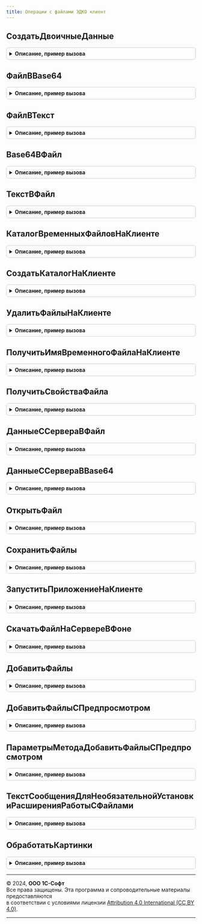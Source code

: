```yaml
---
title: Операции с файлами ЭДКО клиент
---
```



## СоздатьДвоичныеДанные
<details style="margin: 1em 0; padding: 0.5em; border: 1px solid #ccc; border-radius: 6px;">

<summary style="font-weight: bold; cursor: pointer;">Описание, пример вызова</summary>

```bsl

// Создает объект для работы с файлами. При необходимо компонента будет установлена.
//
// Параметры:
//  ОповещениеОЗавершении  - ОписаниеОповещения - описание процедуры, принимающей результат.
//    Результат - Структура:
//      * Выполнено      - Булево - если Истина, то процедура успешно выполнена и получен результат, иначе см. ОписаниеОшибки.
//      * ДвоичныеДанные - AddIn  - объект используемый для работы с файлами. Работать напрямую с объектом запрещено.
//      * ОписаниеОшибки - Булево - описание ошибки выполнения.
//
//
//  ВыводитьСообщения - Булево - устанавливает признак необходимости выводить сообщения об ошибках.
//
Процедура СоздатьДвоичныеДанные(ОповещениеОЗавершении, ВыводитьСообщения = Истина) Экспорт
```

Пример вызова
```bsl
ОперацииСФайламиЭДКОКлиент.СоздатьДвоичныеДанные(ОповещениеОЗавершении, ВыводитьСообщения);
```
</details>

## ФайлВBase64
<details style="margin: 1em 0; padding: 0.5em; border: 1px solid #ccc; border-radius: 6px;">

<summary style="font-weight: bold; cursor: pointer;">Описание, пример вызова</summary>

```bsl

// Преобразует файл в строку Base64.
//
// Параметры:
//  ОповещениеОЗавершении - ОписаниеОповещения - описание процедуры, принимающей результат.
//    Результат - Структура:
//      * Выполнено      - Булево - если Истина, то процедура успешно выполнена и получен результат, иначе см. ОписаниеОшибки.
//      * ДвоичныеДанные - AddIn  - объект используемый для работы с файлами. Работать напрямую с объектом запрещено.
//      * ОписаниеОшибки - Строка - описание ошибки выполнения.
//      * СтрокаBase64   - Строка - файл преобразованный в Base64.
//
//  ИмяФайла          - Строка - файл, который необходимо преобразовать в  строку Base64.
//
//  ВыводитьСообщения - Булево - устанавливает признак необходимости выводить сообщения об ошибках.
//
//  ДвоичныеДанные    - AddIn  - объект используемый для работы с файлами. Если не задан, то будет создан новый.
//
//  ПроверятьСуществование - Булево - если необходимо, то будет установлено расширение работы с файлами для проверки существования
//
Процедура ФайлВBase64(ОповещениеОЗавершении, ИмяФайла, ВыводитьСообщения = Истина, ДвоичныеДанные = Неопределено, ПроверятьСуществование = Истина) Экспорт
```

Пример вызова
```bsl
ОперацииСФайламиЭДКОКлиент.ФайлВBase64(ОповещениеОЗавершении, ИмяФайла, ВыводитьСообщения, ДвоичныеДанные, ПроверятьСуществование);
```
</details>

## ФайлВТекст
<details style="margin: 1em 0; padding: 0.5em; border: 1px solid #ccc; border-radius: 6px;">

<summary style="font-weight: bold; cursor: pointer;">Описание, пример вызова</summary>

```bsl

// Читает файл как текст.
//
// Параметры:
//  ОповещениеОЗавершении - ОписаниеОповещения - описание процедуры, принимающей результат.
//    Результат - Структура:
//      * Выполнено      - Булево - если Истина, то процедура успешно выполнена и получен результат, иначе см. ОписаниеОшибки.
//      * ДвоичныеДанные - AddIn  - объект используемый для работы с файлами. Работать напрямую с объектом запрещено.
//      * ОписаниеОшибки - Строка - описание ошибки выполнения.
//      * Текст          - Строка - текст из файла.
//
//  ИмяФайла          - Строка - файл, который необходимо преобразовать в  строку Base64.
//
//  КодировкаТекста   - Строка - указывается кодировка текста в открываемом файле.
//
//  ВыводитьСообщения - Булево - устанавливает признак необходимости выводить сообщения об ошибках.
//
//  ДвоичныеДанные    - AddIn  - объект используемый для работы с файлами. Если не задан, то будет создан новый.
//
Процедура ФайлВТекст(ОповещениеОЗавершении, ИмяФайла, КодировкаТекста = "utf-8", ВыводитьСообщения = Истина, ДвоичныеДанные = Неопределено) Экспорт
```

Пример вызова
```bsl
ОперацииСФайламиЭДКОКлиент.ФайлВТекст(ОповещениеОЗавершении, ИмяФайла, КодировкаТекста, ВыводитьСообщения, ДвоичныеДанные);
```
</details>

## Base64ВФайл
<details style="margin: 1em 0; padding: 0.5em; border: 1px solid #ccc; border-radius: 6px;">

<summary style="font-weight: bold; cursor: pointer;">Описание, пример вызова</summary>

```bsl

// Преобразует строку Base64 в файл.
//
// Параметры:
//  ОповещениеОЗавершении - ОписаниеОповещения - описание процедуры, принимающей результат.
//    Результат - Структура:
//      * Выполнено      - Булево - если Истина, то процедура успешно выполнена и получен результат, иначе см. ОписаниеОшибки.
//      * ДвоичныеДанные - AddIn  - объект используемый для работы с файлами. Работать напрямую с объектом запрещено.
//      * ОписаниеОшибки - Строка - описание ошибки выполнения.
//      * ИмяФайла       - Строка - имя файла, в который был сохранен результат.
//
//  СтрокаBase64          - Строка - строка Base64, которую необходимо преобразовать в файл.
//
//  ИмяФайлаИлиРасширение - Строка - имя файла, в который необходимо сохранить результат.
//                                   Также можно указать только расширение создаваемого файла - ".расширение".
//
//  ВыводитьСообщения     - Булево - устанавливает признак необходимости выводить сообщения об ошибках.
//
//  ДвоичныеДанные        - AddIn  - объект используемый для работы с файлами. Если не задан, то будет создан новый.
//
Процедура Base64ВФайл(ОповещениеОЗавершении, СтрокаBase64, ИмяФайлаИлиРасширение = Неопределено, ВыводитьСообщения = Истина, ДвоичныеДанные = Неопределено) Экспорт
```

Пример вызова
```bsl
ОперацииСФайламиЭДКОКлиент.Base64ВФайл(ОповещениеОЗавершении, СтрокаBase64, ИмяФайлаИлиРасширение, ВыводитьСообщения, ДвоичныеДанные);
```
</details>

## ТекстВФайл
<details style="margin: 1em 0; padding: 0.5em; border: 1px solid #ccc; border-radius: 6px;">

<summary style="font-weight: bold; cursor: pointer;">Описание, пример вызова</summary>

```bsl

// Сохраняет текст в файл.
//
// Параметры:
//  ОповещениеОЗавершении - ОписаниеОповещения - описание процедуры, принимающей результат.
//    Результат - Структура:
//      * Выполнено      - Булево - если Истина, то процедура успешно выполнена и получен результат, иначе см. ОписаниеОшибки.
//      * ДвоичныеДанные - AddIn  - объект используемый для работы с файлами. Работать напрямую с объектом запрещено.
//      * ОписаниеОшибки - Строка - описание ошибки выполнения.
//      * ИмяФайла       - Строка - имя файла, в который был сохранен результат.
//
//  Текст                 - Строка - текст, которую необходимо записать в файл.
//
//  ИмяФайлаИлиРасширение - Строка - имя файла, в который необходимо сохранить результат.
//                                   Также можно указать только расширение создаваемого файла - ".расширение".
//
//  ВыводитьСообщения     - Булево - устанавливает признак необходимости выводить сообщения об ошибках.
//
//  ДвоичныеДанные        - AddIn  - объект используемый для работы с файлами. Если не задан, то будет создан новый.
//
Процедура ТекстВФайл(ОповещениеОЗавершении, Текст, ИмяФайлаИлиРасширение = Неопределено, ВыводитьСообщения = Истина, ДвоичныеДанные = Неопределено) Экспорт
```

Пример вызова
```bsl
ОперацииСФайламиЭДКОКлиент.ТекстВФайл(ОповещениеОЗавершении, Текст, ИмяФайлаИлиРасширение, ВыводитьСообщения, ДвоичныеДанные);
```
</details>

## КаталогВременныхФайловНаКлиенте
<details style="margin: 1em 0; padding: 0.5em; border: 1px solid #ccc; border-radius: 6px;">

<summary style="font-weight: bold; cursor: pointer;">Описание, пример вызова</summary>

```bsl

// Получает имя каталога, который используется программой для размещения временных файлов.
//
// Параметры:
//  ОповещениеОЗавершении - ОписаниеОповещения - описание процедуры, принимающей результат.
//    Результат - Структура:
//      * Выполнено      - Булево - если Истина, то процедура успешно выполнена и получен результат, иначе см. ОписаниеОшибки.
//      * ДвоичныеДанные - AddIn  - объект используемый для работы с файлами. Работать напрямую с объектом запрещено.
//      * ОписаниеОшибки - Строка - описание ошибки выполнения.
//      * ИмяКаталога    - Строка - имя каталога временных файлов пользователя, от имени которого запущено приложение.
//
//  ВыводитьСообщения - Булево - устанавливает признак необходимости выводить сообщения об ошибках.
//
//  ДвоичныеДанные    - AddIn  - объект используемый для работы с файлами. Если не задан, то будет создан новый.
//
Процедура КаталогВременныхФайловНаКлиенте(ОповещениеОЗавершении, ВыводитьСообщения = Истина, ДвоичныеДанные = Неопределено) Экспорт
```

Пример вызова
```bsl
ОперацииСФайламиЭДКОКлиент.КаталогВременныхФайловНаКлиенте(ОповещениеОЗавершении, ВыводитьСообщения, ДвоичныеДанные);
```
</details>

## СоздатьКаталогНаКлиенте
<details style="margin: 1em 0; padding: 0.5em; border: 1px solid #ccc; border-radius: 6px;">

<summary style="font-weight: bold; cursor: pointer;">Описание, пример вызова</summary>

```bsl

// Создает новый каталог в каталоге временных файлов.
//
// Параметры:
//  ОповещениеОЗавершении - ОписаниеОповещения - описание процедуры, принимающей результат.
//    Результат - Структура:
//      * Выполнено      - Булево - если Истина, то процедура успешно выполнена и получен результат, иначе см. ОписаниеОшибки.
//      * ДвоичныеДанные - AddIn  - объект используемый для работы с файлами. Работать напрямую с объектом запрещено.
//      * ОписаниеОшибки - Строка - описание ошибки выполнения.
//      * ИмяКаталога    - Строка - полное имя созданного каталога.
//
//  ВыводитьСообщения - Булево - устанавливает признак необходимости выводить сообщения об ошибках.
//
//  ДвоичныеДанные    - AddIn  - объект используемый для работы с файлами. Если не задан, то будет создан новый.
//
Процедура СоздатьКаталогНаКлиенте(ОповещениеОЗавершении, ВыводитьСообщения = Истина, ДвоичныеДанные = Неопределено) Экспорт
```

Пример вызова
```bsl
ОперацииСФайламиЭДКОКлиент.СоздатьКаталогНаКлиенте(ОповещениеОЗавершении, ВыводитьСообщения, ДвоичныеДанные);
```
</details>

## УдалитьФайлыНаКлиенте
<details style="margin: 1em 0; padding: 0.5em; border: 1px solid #ccc; border-radius: 6px;">

<summary style="font-weight: bold; cursor: pointer;">Описание, пример вызова</summary>

```bsl

// Удаляет указанные файлы.
//
// Параметры:
//  ОповещениеОЗавершении - ОписаниеОповещения - описание процедуры, принимающей результат.
//    Результат - Структура:
//      * Выполнено      - Булево - если Истина, то процедура успешно выполнена и получен результат, иначе см. ОписаниеОшибки.
//      * ОписаниеОшибки - Строка - описание ошибки выполнения.
//
//  Путь              - Строка - путь к удаляемым файлам.
//
//  ВыводитьСообщения - Булево - устанавливает признак необходимости выводить сообщения об ошибках.
//
Процедура УдалитьФайлыНаКлиенте(ОповещениеОЗавершении = Неопределено, Путь, ВыводитьСообщения = Ложь) Экспорт
```

Пример вызова
```bsl
ОперацииСФайламиЭДКОКлиент.УдалитьФайлыНаКлиенте(ОповещениеОЗавершении, Путь, ВыводитьСообщения);
```
</details>

## ПолучитьИмяВременногоФайлаНаКлиенте
<details style="margin: 1em 0; padding: 0.5em; border: 1px solid #ccc; border-radius: 6px;">

<summary style="font-weight: bold; cursor: pointer;">Описание, пример вызова</summary>

```bsl

// Получает уникальное имя временного файла.
//
// Параметры:
//  ОповещениеОЗавершении - ОписаниеОповещения - описание процедуры, принимающей результат.
//    Результат - Структура:
//      * Выполнено      - Булево - если Истина, то процедура успешно выполнена и получен результат, иначе см. ОписаниеОшибки.
//      * ДвоичныеДанные - AddIn  - объект используемый для работы с файлами. Работать напрямую с объектом запрещено.
//      * ОписаниеОшибки - Строка - описание ошибки выполнения.
//      * ИмяФайла       - Строка - полное имя временного файла.
//
//  Расширение        - Строка - указывает желаемое расширение имени временного файла.
//
//  ВыводитьСообщения - Булево - устанавливает признак необходимости выводить сообщения об ошибках.
//
//  ДвоичныеДанные    - AddIn  - объект используемый для работы с файлами. Если не задан, то будет создан новый.
//
Процедура ПолучитьИмяВременногоФайлаНаКлиенте(ОповещениеОЗавершении, Расширение = Неопределено, ВыводитьСообщения = Истина, ДвоичныеДанные = Неопределено) Экспорт
```

Пример вызова
```bsl
ОперацииСФайламиЭДКОКлиент.ПолучитьИмяВременногоФайлаНаКлиенте(ОповещениеОЗавершении, Расширение, ВыводитьСообщения, ДвоичныеДанные);
```
</details>

## ПолучитьСвойстваФайла
<details style="margin: 1em 0; padding: 0.5em; border: 1px solid #ccc; border-radius: 6px;">

<summary style="font-weight: bold; cursor: pointer;">Описание, пример вызова</summary>

```bsl

// Получает список свойств файла или каталога.
//
// Параметры:
//  ОповещениеОЗавершении - ОписаниеОповещения - описание процедуры, принимающей результат.
//    Результат - Структура:
//      * Выполнено      - Булево - если Истина, то процедура успешно выполнена и получен результат, иначе см. ОписаниеОшибки.
//      * СвойстваФайла  - Структура - свойства файла.
//        ** Имя              - Строка - имя файла.
//        ** ИмяБезРасширения - Строка - имя файла (без расширения).
//        ** ПолноеИмя        - Строка - полное имя файла (включающее путь к файлу).
//        ** Путь             - Строка - путь к файлу.
//        ** Расширение       - Строка - расширение имени файла.
//        ** Размер           - Число  - размер файла (в байтах).
//        ** Существует       - Булево - определяет, существует ли файл.
//        ** ЭтоКаталог       - Булево - если Истина, то каталог, иначе - файл.
//
//  ИмяФайла - Строка - полное имя файла или каталога.
//
Процедура ПолучитьСвойстваФайла(ОповещениеОЗавершении, ИмяФайла, ВыводитьСообщения = Ложь) Экспорт
```

Пример вызова
```bsl
ОперацииСФайламиЭДКОКлиент.ПолучитьСвойстваФайла(ОповещениеОЗавершении, ИмяФайла, ВыводитьСообщения);
```
</details>

## ДанныеССервераВФайл
<details style="margin: 1em 0; padding: 0.5em; border: 1px solid #ccc; border-radius: 6px;">

<summary style="font-weight: bold; cursor: pointer;">Описание, пример вызова</summary>

```bsl

// Получает данные с сервера из временного хранилища и сохраняет на клиенте.
//
// Параметры:
//  ОповещениеОЗавершении - ОписаниеОповещения - описание процедуры, принимающей результат.
//    Результат - Структура:
//      * Выполнено      - Булево - если Истина, то процедура успешно выполнена и получен результат, иначе см. ОписаниеОшибки.
//      * ДвоичныеДанные - AddIn  - объект используемый для работы с файлами. Работать напрямую с объектом запрещено.
//      * ОписаниеОшибки - Строка - описание ошибки выполнения.
//      * ИмяФайла       - Строка - имя файла, в который был сохранен результат.
//
//  Адрес                 - Строка - адрес файла во временном хранилище.
//
//  ИмяФайлаИлиРасширение - Строка - имя файла, в который необходимо сохранить результат.
//                                   Также можно указать только расширение создаваемого файла - ".расширение".
//
//  ВыводитьСообщения     - Булево - устанавливает признак необходимости выводить сообщения об ошибках.
//
//  ДвоичныеДанные        - AddIn  - объект используемый для работы с файлами. Если не задан, то будет создан новый.
//
Процедура ДанныеССервераВФайл(ОповещениеОЗавершении, Адрес, ИмяФайлаИлиРасширение = Неопределено, ВыводитьСообщения = Истина, ДвоичныеДанные = Неопределено) Экспорт
```

Пример вызова
```bsl
ОперацииСФайламиЭДКОКлиент.ДанныеССервераВФайл(ОповещениеОЗавершении, Адрес, ИмяФайлаИлиРасширение, ВыводитьСообщения, ДвоичныеДанные);
```
</details>

## ДанныеССервераВBase64
<details style="margin: 1em 0; padding: 0.5em; border: 1px solid #ccc; border-radius: 6px;">

<summary style="font-weight: bold; cursor: pointer;">Описание, пример вызова</summary>

```bsl

// Получает данные с сервера в виде Base64.
//
// Параметры:
//  Адрес - Строка - адрес файла во временном хранилище.
//
//  Возвращаемое значение:
//    Строка - файл преобразованный в Base64.
//
Функция ДанныеССервераВBase64(Адрес) Экспорт
```

Пример вызова
```bsl
Результат = ОперацииСФайламиЭДКОКлиент.ДанныеССервераВBase64(Адрес) 
```
</details>

## ОткрытьФайл
<details style="margin: 1em 0; padding: 0.5em; border: 1px solid #ccc; border-radius: 6px;">

<summary style="font-weight: bold; cursor: pointer;">Описание, пример вызова</summary>

```bsl

// Открывает файл с использованием ассоциированного с ним приложения.
//
// Параметры:
//  ПолноеИмяФайлаИлиАдрес - Строка - полное имя файла, который необходимо открыть.
//                                  - адрес файла на сервере во временном хранилище.
//
//  ИмяФайла               - Строка - указывается имя, с которым необходимо сохранить файл, полученный с сервера.
//
//  ВыводитьСообщения      - Булево - устанавливает признак необходимости выводить сообщения об ошибках.
//
Процедура ОткрытьФайл(ПолноеИмяФайлаИлиАдрес, ИмяФайла = "", ВыводитьСообщения = Истина) Экспорт
```

Пример вызова
```bsl
ОперацииСФайламиЭДКОКлиент.ОткрытьФайл(ПолноеИмяФайлаИлиАдрес, ИмяФайла, ВыводитьСообщения);
```
</details>

## СохранитьФайлы
<details style="margin: 1em 0; padding: 0.5em; border: 1px solid #ccc; border-radius: 6px;">

<summary style="font-weight: bold; cursor: pointer;">Описание, пример вызова</summary>

```bsl

// Сохраняет файлы в файловую систему.
//
// Параметры:
//  СохраняемыеФайлы - Массив - описания сохраняемых файлов. Массив структур.
//    * Имя   - Строка - имя сохраняемого файла
//    * Адрес - Строка - адрес с данными в памяти, подлежащие сохранению в файл
//                   - Сруктура - описания сохраняемого файла.
//    * Имя   - Строка - имя сохраняемого файла
//    * Адрес - Строка - адрес с данными в памяти, подлежащие сохранению в файл
//                   - Массив - описания сохраняемых файлов. Массив описаний передаваемых файлов.
//                   - ОписаниеПередаваемогоФайла - описания сохраняемого файла.
//
//  КаталогСохранения - Строка - каталог сохранения файлов.
//    Если не указан, то будет отображен диалог выбора каталога.
//    Если в СохраняемыеФайлы передан массив описаний, то данный параметр игнорируется.
//
//  ВыводитьСообщения - Булево - устанавливает признак необходимости выводить сообщения об ошибках.
//
Процедура СохранитьФайлы(СохраняемыеФайлы, КаталогСохранения = Неопределено, ВыводитьСообщения = Истина) Экспорт
```

Пример вызова
```bsl
ОперацииСФайламиЭДКОКлиент.СохранитьФайлы(СохраняемыеФайлы, КаталогСохранения, ВыводитьСообщения);
```
</details>

## ЗапуститьПриложениеНаКлиенте
<details style="margin: 1em 0; padding: 0.5em; border: 1px solid #ccc; border-radius: 6px;">

<summary style="font-weight: bold; cursor: pointer;">Описание, пример вызова</summary>

```bsl

// Выполняет запуск внешнего приложения либо открытие файла с использованием ассоциированного с ним приложения.
//
// Параметры:
//  ОповещениеОЗавершении - ОписаниеОповещения, Неопределено - описание процедуры, принимающей результат.
//    Результат - Структура:
//      * Выполнено      - Булево - если Истина, то процедура успешно выполнена и получен результат, иначе см. ОписаниеОшибки.
//      * ДвоичныеДанные - AddIn  - объект используемый для работы с файлами. Работать напрямую с объектом запрещено.
//      * ОписаниеОшибки - Строка - описание ошибки выполнения.
//      * КодВозврата    - Число        - код возврата.
//                       - Неопределено - ДождатьсяЗавершения не указан.
//
//  СтрокаКоманды              - Строка - командная строка для запуска приложения либо имя файла, ассоциированного
//                                        с некоторым приложением.
//
//  ДождатьсяЗавершения        - Булево - определяет нужно ли дожидаться завершения запущенного приложения перед
//                                        продолжением работы.
//
//  ВыводитьСообщения          - Булево - устанавливает признак необходимости выводить сообщения об ошибках.
//
//  СсылкаДляПереходаПриОшибке - Строка - ссылка, по которой перейти в случае ошибки
//
Процедура ЗапуститьПриложениеНаКлиенте( Экспорт
```

Пример вызова
```bsl
ОперацииСФайламиЭДКОКлиент.ЗапуститьПриложениеНаКлиенте();
```
</details>

## СкачатьФайлНаСервереВФоне
<details style="margin: 1em 0; padding: 0.5em; border: 1px solid #ccc; border-radius: 6px;">

<summary style="font-weight: bold; cursor: pointer;">Описание, пример вызова</summary>

```bsl

// Получает файл из Интернета по протоколу HTTP(s) и сохраняет его во временном хранилище на сервере.
//
// Параметры:
//  ОповещениеОЗавершении - ОписаниеОповещения - описание процедуры, принимающей результат.
//    Результат - Структура:
//      * Выполнено      - Булево - если Истина, то процедура успешно выполнена и получен результат, иначе см. ОписаниеОшибки.
//      * АдресФайла     - Строка - адрес файла во временном хранилище.
//      * ИмяФайла       - Строка - имя файла, полученное из URL.
//      * ОписаниеОшибки - Строка - описание ошибки выполнения.
//
//  URL                   - Строка - url файла в формате [Протокол://]<Сервер>/<Путь к файлу на сервере>.
//  Параметры             - Структуруа - дополнительные параметры для "тонкой" настройки.
//    * ПоясняющийТекст - Строка - текст, который будет показываться в форме индикатора загрузки.
//    * ВладелецФормы   - ФормаКлиентскогоПриложения - форма, которая будет указана в качестве владельца в форме индикатора.
//
Процедура СкачатьФайлНаСервереВФоне(ОповещениеОЗавершении, Знач URL, Знач Параметры = Неопределено) Экспорт
```

Пример вызова
```bsl
ОперацииСФайламиЭДКОКлиент.СкачатьФайлНаСервереВФоне(ОповещениеОЗавершении, URL, Параметры);
```
</details>

## ДобавитьФайлы
<details style="margin: 1em 0; padding: 0.5em; border: 1px solid #ccc; border-radius: 6px;">

<summary style="font-weight: bold; cursor: pointer;">Описание, пример вызова</summary>

```bsl

// Помещает выбранные пользователем файлы во временное хранилище.
// Параметры:
//  ОповещениеОЗавершении - ОписаниеОповещения - описание процедуры, принимающей результат.
//    Результат - Структура:
//      * Выполнено      - Булево - если Истина, то процедура успешно выполнена и получен результат, иначе см. ОписаниеОшибки.
//      * ОписанияФайлов - Массив - описания файлов во временном хранилище.
//          ** Имя   - Строка - имя файла.
//          ** Адрес - Строка - адрес файла во временном хранилище.
//          ** Размер - Число - размер файла в байтах. Возвращается если задан параметр Параметры.ВозвращатьРазмер.
//      * ОписаниеОшибки - Строка - описание ошибки выполнения.
//
//  ИдентификаторФормы - УникальныйИдентификатор - уникальный идентификатор формы.
//                       Файлы помещаются во временное хранилище и автоматически удаляется после удаления объекта формы.
//  Заголовок          - Строка - текст заголовка окна диалога выбора файлов.
//  Параметры - Структура - дополнительные настройки.
//    * Фильтр - Строка - набор файловых фильтров. См. ДиалогВыбораФайла.Фильтр.
//    * МаксимальныйРазмерФайла - Число - максимальный размер файла в байтах, который можно добавить. 0 - значение неограничено.
//    * ВозвращатьРазмер - Булево - если Истина, то дополниетельно будет получен размер по каждому файлу.
//    * ДопустимыеТипыФайлов - Строка - допустимые типы файлов. Пример: "jpeg;jpg".
//    * МножественныйВыбор - Булево - Если Истина, то при наличии расширения работы с файлами можно выбрать несколько файлов. По умолчанию Истина.
//    * Требования - Структура - см ТребованияКСканам(). Если указаны, то будет выполнено преобразование файлов к этим требованиям.
//
//  ВозможноПродолжениеБезУстановкиРасширения - Булево - возможно ли продолжить без установки расширения работы с файлами.
//
Процедура ДобавитьФайлы(ОповещениеОЗавершении, ИдентификаторФормы = Неопределено, Заголовок = "", Параметры = Неопределено, ВозможноПродолжениеБезУстановкиРасширения = Истина) Экспорт
```

Пример вызова
```bsl
ОперацииСФайламиЭДКОКлиент.ДобавитьФайлы(ОповещениеОЗавершении, ИдентификаторФормы, Заголовок, Параметры, ВозможноПродолжениеБезУстановкиРасширения);
```
</details>

## ДобавитьФайлыСПредпросмотром
<details style="margin: 1em 0; padding: 0.5em; border: 1px solid #ccc; border-radius: 6px;">

<summary style="font-weight: bold; cursor: pointer;">Описание, пример вызова</summary>

```bsl

// Добавляет сканы через форму предпросмотра
//
// Параметры:
//  ОповещениеОЗавершении - ОписаниеОповещения - описание процедуры, принимающей результат.
//    Результат - Структура:
//      * Выполнено      - Булево - если Истина, то процедура успешно выполнена.
//      * Файлы - Массив - описания файлов во временном хранилище.
//          ** ИсходноеИмя   - Строка - имя файла.
//          ** Адрес         - Строка - адрес файла во временном хранилище.
//          ** Размер        - Число - размер файла в байтах.
//
//  ИдентификаторФормы - УникальныйИдентификатор - уникальный идентификатор формы.
//                       Файлы помещаются во временное хранилище и автоматически удаляется после удаления объекта формы.
//  Заголовок          - Строка - текст заголовка окна диалога выбора файлов.
//  Параметры          - Структура - см метод ПараметрыМетодаДобавитьФайлыСПредпросмотром
//
Процедура ДобавитьФайлыСПредпросмотром(ОповещениеОЗавершении, ИдентификаторФормы, Заголовок, Параметры) Экспорт
```

Пример вызова
```bsl
ОперацииСФайламиЭДКОКлиент.ДобавитьФайлыСПредпросмотром(ОповещениеОЗавершении, ИдентификаторФормы, Заголовок, Параметры) 
```
</details>

## ПараметрыМетодаДобавитьФайлыСПредпросмотром
<details style="margin: 1em 0; padding: 0.5em; border: 1px solid #ccc; border-radius: 6px;">

<summary style="font-weight: bold; cursor: pointer;">Описание, пример вызова</summary>

```bsl

Функция ПараметрыМетодаДобавитьФайлыСПредпросмотром() Экспорт
```

Пример вызова
```bsl
Результат = ОперацииСФайламиЭДКОКлиент.ПараметрыМетодаДобавитьФайлыСПредпросмотром() 
```
</details>

## ТекстСообщенияДляНеобязательнойУстановкиРасширенияРаботыСФайлами
<details style="margin: 1em 0; padding: 0.5em; border: 1px solid #ccc; border-radius: 6px;">

<summary style="font-weight: bold; cursor: pointer;">Описание, пример вызова</summary>

```bsl

Функция ТекстСообщенияДляНеобязательнойУстановкиРасширенияРаботыСФайлами() Экспорт
```

Пример вызова
```bsl
Результат = ОперацииСФайламиЭДКОКлиент.ТекстСообщенияДляНеобязательнойУстановкиРасширенияРаботыСФайлами() 
```
</details>

## ОбработатьКартинки
<details style="margin: 1em 0; padding: 0.5em; border: 1px solid #ccc; border-radius: 6px;">

<summary style="font-weight: bold; cursor: pointer;">Описание, пример вызова</summary>

```bsl

// Преобразовывает изображения в соотвествии с указанными параметрами.
// Файлы, которые не являются изображениями будут возвращены без преобразования.
// Файлы, на преобразовании которых возникла ошибка, не добавляются в Результат.ОписанияФайлов
//
// Параметры:
//  ОповещениеОЗавершении	 - ОписаниеОповещения - описание процедуры, принимающей результат. -
//    Результат - Массив структур - Если массив пустой, значит не удалось обработать ни один файл.
//      * Выполнено      - Булево - если Истина, означает, что возвращено хотя бы один элемент в ОписанияФайлов.
//      * Отменено       - Булево - если Истина, означает загрузка файлов была полностью отменена.
//      * ОписанияФайлов - Массив - описания файлов во временном хранилище.
//          ** Имя   - Строка - имя файла (после обработки может измениться расширение).
//          ** Адрес - Строка - адрес файла во временном хранилище.
//          ** Идентификатор - Произвольный - Произвольное сериализуемое значение для дополнительной идентификации/принадлежности файла при необходимости.
//  * ОписанияФайлов - Массив - описания файлов во временном хранилище.
//     ** Имя   - Строка - имя файла.
//     ** Адрес - Строка - адрес файла во временном хранилище.
//     ** Размер - Число - размер в байтах.
//     ** Идентификатор - Произвольный - Значение сохраняется из входящего параметра.
//     ** Размер - Число - Размер в байта.
//  Требования - Структура - дополнительные настройки, см ТребованияКСканам(). Все эти требования можно посмотреть в свойствах картинки Windows.
//    Обязательные:
//    * ДопустимыеТипыФайлов - Строка - допустимые типы файлов. Пример: "jpeg;jpg".
//                           - Массив - Массив форматов (ФорматКартинки) или строк (расширений) или смешанный (форматов и расширений)
//    * РасширениеПоУмолчанию - Строка - расширение без точки, которое будет указано для картинки неподходящего формата.
//    Необязательные:
//    * ГлубинаЦвета - ГлубинаЦвета, Неопределено - Строка из перечисления Системные перечисления/Интерфейсные/ГлубинаЦвета.
//        Нужна именно срока, так как перечисление ГлубинаЦвета не сериализируется.
//        Если указано, что "Количество бит на компонент = 8" и "Компоненты цвета = 3", то это означает глубинау цвета БитНаПиксел24 (8*3)
//    * ПреобразоватьВОттенкиСерого - Булево - Истина, если надо преобразовать в оттенки серого.
//        ПреобразоватьВОттенкиСерого будет работать только для PNG и TIFF (См СП для ПреобразоватьВОттенкиСерого)
//        Если указано "Цветность: 256 оттенков серого", то нужно ГлубинаЦвета - БитНаПиксел8 и ПреобразоватьВОттенкиСерого = Истина,
//        так как при 8-би́тном цвете максимальное количество цветов, которые могут быть отображены одновременно - 256 (2^8)
//    * МинимальнаяПлотность - Число (число точек на дюйм (DPI)) - минимально допустимая плотность (разрешение) изображения. 0 - значение неограничено.
//    * МаксимальнаяПлотность - Число (число точек на дюйм (DPI)) - максимально допустимая плотность (разрешение) изображения. 0 - значение неограничено.
//    * МаксимальныйРазмерФайла - Число - максимальный размер файла в байтах, который можно добавить. 0 - значение неограничено.
//    * Пояснение - Строка - Любой текст, который нужно вывести в форме требования к сканам
//
Процедура ОбработатьКартинки(ОповещениеОЗавершении, ОписанияФайлов, Требования, ИдентификаторВладельца) Экспорт
```

Пример вызова
```bsl
ОперацииСФайламиЭДКОКлиент.ОбработатьКартинки(ОповещениеОЗавершении, ОписанияФайлов, Требования, ИдентификаторВладельца) 
```
</details>

---

© 2024, **ООО 1С-Софт**  
Все права защищены. Эта программа и сопроводительные материалы предоставляются  
в соответствии с условиями лицензии [Attribution 4.0 International (CC BY 4.0)](https://creativecommons.org/licenses/by/4.0/legalcode).

---
